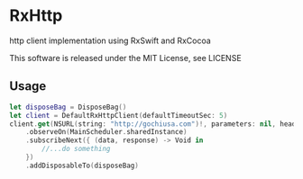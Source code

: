 RxHttp
===============

http client implementation using RxSwift and RxCocoa

This software is released under the MIT License, see LICENSE


## Usage

```swift
let disposeBag = DisposeBag()
let client = DefaultRxHttpClient(defaultTimeoutSec: 5)
client.get(NSURL(string: "http://gochiusa.com")!, parameters: nil, headers: nil)
    .observeOn(MainScheduler.sharedInstance)
    .subscribeNext({ (data, response) -> Void in
        //...do something
    })
	.addDisposableTo(disposeBag)
```

